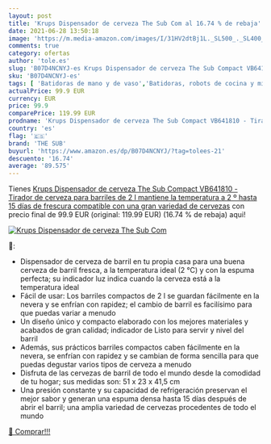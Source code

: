 ```yaml
---
layout: post
title: 'Krups Dispensador de cerveza The Sub Com al 16.74 % de rebaja'
date: 2021-06-28 13:50:18
image: 'https://m.media-amazon.com/images/I/31HV2dtBj1L._SL500_._SL400_.jpg'
comments: true
category: ofertas
author: 'tole.es'
slug: 'B07D4NCNYJ-es Krups Dispensador de cerveza The Sub Compact VB641810 -...'
sku: 'B07D4NCNYJ-es'
tags: [ 'Batidoras de mano y de vaso','Batidoras, robots de cocina y minipicadoras','Grandes electrodomésticos','Hogar y cocina','Minitirador de cerveza','Pequeño electrodoméstico','Vinotecas y frigoríficos para barriles de cerveza','cerveza','the sub', ]
actualPrice: 99.9 EUR
currency: EUR
price: 99.9
comparePrice: 119.99 EUR
prodname: 'Krups Dispensador de cerveza The Sub Compact VB641810 - Tirador de cerveza para barriles de 2 l  mantiene la temperatura a 2 º  hasta 15 días de frescura  compatible con una gran variedad de cervezas'
country: 'es'
flag: '🇪🇸'
brand: 'THE SUB'
buyurl: 'https://www.amazon.es/dp/B07D4NCNYJ/?tag=tolees-21'
descuento: '16.74'
average: '89.575'
---
```


Tienes [Krups Dispensador de cerveza The Sub Compact VB641810 - Tirador de cerveza para barriles de 2 l  mantiene la temperatura a 2 º  hasta 15 días de frescura  compatible con una gran variedad de cervezas](https://www.amazon.es/dp/B07D4NCNYJ/?tag=tolees-21) con precio final de  99.9 EUR (original: 119.99 EUR) (16.74 %  de rebaja) aqui!

[![Krups Dispensador de cerveza The Sub Com](https://m.media-amazon.com/images/I/31HV2dtBj1L._SL500_._SL400_.jpg)](https://www.amazon.es/dp/B07D4NCNYJ/?tag=tolees-21)

🔎:

- Dispensador de cerveza de barril en tu propia casa para una buena cerveza de barril fresca, a la temperatura ideal (2 °C) y con la espuma perfecta; su indicador luz indica cuando la cerveza está a la temperatura ideal
- Fácil de usar: Los barriles compactos de 2 l se guardan fácilmente en la nevera y se enfrían con rapidez; el cambio de barril es facilísimo para que puedas variar a menudo
- Un diseño único y compacto elaborado con los mejores materiales y acabados de gran calidad; indicador de Listo para servir y nivel del barril
- Además, sus prácticos barriles compactos caben fácilmente en la nevera, se enfrían con rapidez y se cambian de forma sencilla para que puedas degustar varios tipos de cerveza a menudo
- Disfruta de las cervezas de barril de todo el mundo desde la comodidad de tu hogar; sus medidas son: 51 x 23 x 41,5 cm
- Una presión constante y su capacidad de refrigeración preservan el mejor sabor y generan una espuma densa hasta 15 días después de abrir el barril; una amplia variedad de cervezas procedentes de todo el mundo

[🛒 Comprar!!!](https://www.amazon.es/dp/B07D4NCNYJ/?tag=tolees-21)
